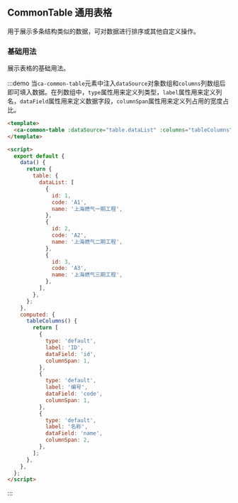 ## CommonTable 通用表格

用于展示多条结构类似的数据，可对数据进行排序或其他自定义操作。

### 基础用法

展示表格的基础用法。

:::demo 当`ca-common-table`元素中注入`dataSource`对象数组和`columns`列数组后即可填入数据。在列数组中，`type`属性用来定义列类型，`label`属性用来定义列名，`dataField`属性用来定义数据字段，`columnSpan`属性用来定义列占用的宽度占比。

```html
<template>
  <ca-common-table :dataSource="table.dataList" :columns="tableColumns" />
</template>

<script>
  export default {
    data() {
      return {
        table: {
          dataList: [
            {
              id: 1,
              code: 'A1',
              name: '上海燃气一期工程',
            },
            {
              id: 2,
              code: 'A2',
              name: '上海燃气二期工程',
            },
            {
              id: 3,
              code: 'A3',
              name: '上海燃气三期工程',
            },
          ],
        },
      };
    },
    computed: {
      tableColumns() {
        return [
          {
            type: 'default',
            label: 'ID',
            dataField: 'id',
            columnSpan: 1,
          },
          {
            type: 'default',
            label: '编号',
            dataField: 'code',
            columnSpan: 1,
          },
          {
            type: 'default',
            label: '名称',
            dataField: 'name',
            columnSpan: 2,
          },
        ];
      },
    },
  };
</script>
```

:::
